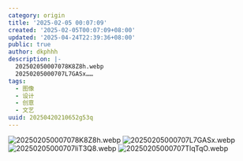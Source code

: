 ```yaml
---
category: origin
title: '2025-02-05 00:07:09'
created: '2025-02-05T00:07:09+08:00'
updated: '2025-04-24T22:39:36+08:00'
public: true
author: dkphhh
description: |-
  202502050007078K8Z8h.webp
  20250205000707L7GASx……
tags:
  - 图像
  - 设计
  - 创意
  - 文艺
uuid: 20250420210652g53q
---
```


![202502050007078K8Z8h.webp](https://img.dkphhh.me/202502050007078K8Z8h.webp)
![20250205000707L7GASx.webp](https://img.dkphhh.me/20250205000707L7GASx.webp)
![20250205000707liT3Q8.webp](https://img.dkphhh.me/20250205000707liT3Q8.webp)
![20250205000707TlqTqO.webp](https://img.dkphhh.me/20250205000707TlqTqO.webp)
